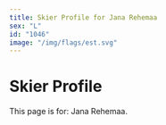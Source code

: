 ```yaml
---
title: Skier Profile for Jana Rehemaa
sex: "L"
id: "1046"
image: "/img/flags/est.svg" 
---
```


# Skier Profile

This page is for: Jana Rehemaa.
    